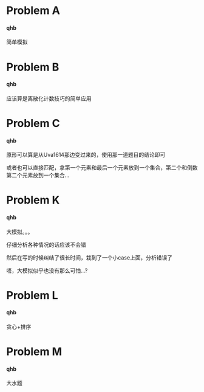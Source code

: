 # Problem A

#### qhb

简单模拟

# Problem B

#### qhb

应该算是离散化计数技巧的简单应用

# Problem C

#### qhb

原形可以算是从Uva1614那边变过来的，使用那一道题目的结论即可

或者也可以直接匹配，拿第一个元素和最后一个元素放到一个集合，第二个和倒数第二个元素放到一个集合...

# Problem K

#### qhb

大模拟。。。

仔细分析各种情况的话应该不会错

然后在写的时候纠结了很长时间，栽到了一个小case上面，分析错误了

唔，大模拟似乎也没有那么可怕…?

# Problem L

#### qhb

贪心+排序

# Problem M

#### qhb

大水题